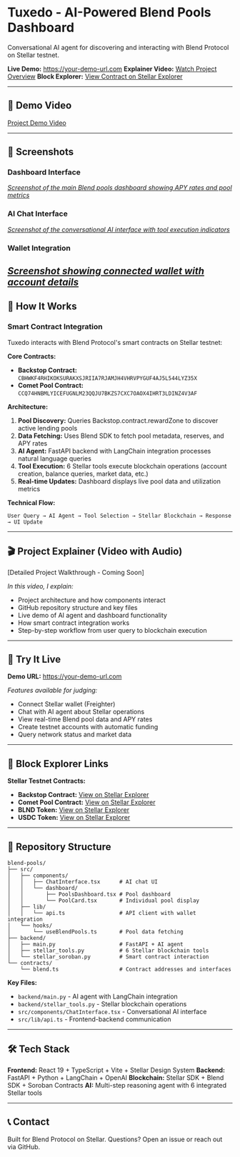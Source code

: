 # Tuxedo - AI-Powered Blend Pools Dashboard

Conversational AI agent for discovering and interacting with Blend Protocol on Stellar testnet.

**Live Demo:** https://your-demo-url.com
**Explainer Video:** [Watch Project Overview](https://discord.com/channels/@me/1431689387296428095/1432038283629563935)
**Block Explorer:** [View Contract on Stellar Explorer]()

---

## 🎥 Demo Video

[Project Demo Video](https://discord.com/channels/@me/1431689387296428095/1432038283629563935)

---

## 📸 Screenshots

### Dashboard Interface
[*Screenshot of the main Blend pools dashboard showing APY rates and pool metrics*](https://i.imgur.com/BhBeyBm.png)
### AI Chat Interface
[*Screenshot of the conversational AI interface with tool execution indicators*](https://i.imgur.com/UZ7RmGs.png)
### Wallet Integration
[*Screenshot showing connected wallet with account details*](https://imgur.com/enkIM7m)
---

## 🔧 How It Works

### Smart Contract Integration
Tuxedo interacts with Blend Protocol's smart contracts on Stellar testnet:

**Core Contracts:**
- **Backstop Contract:** `CBHWKF4RHIKOKSURAKXSJRIIA7RJAMJH4VHRVPYGUF4AJ5L544LYZ35X`
- **Comet Pool Contract:** `CCQ74HNBMLYICEFUGNLM23QQJU7BKZS7CXC7OAOX4IHRT3LDINZ4V3AF`

**Architecture:**
1. **Pool Discovery:** Queries Backstop.contract.rewardZone to discover active lending pools
2. **Data Fetching:** Uses Blend SDK to fetch pool metadata, reserves, and APY rates
3. **AI Agent:** FastAPI backend with LangChain integration processes natural language queries
4. **Tool Execution:** 6 Stellar tools execute blockchain operations (account creation, balance queries, market data, etc.)
5. **Real-time Updates:** Dashboard displays live pool data and utilization metrics

**Technical Flow:**
```
User Query → AI Agent → Tool Selection → Stellar Blockchain → Response → UI Update
```

---

## 🎬 Project Explainer (Video with Audio)

[Detailed Project Walkthrough - Coming Soon]

*In this video, I explain:*
- Project architecture and how components interact
- GitHub repository structure and key files
- Live demo of AI agent and dashboard functionality
- How smart contract integration works
- Step-by-step workflow from user query to blockchain execution

---

## 🚀 Try It Live

**Demo URL:** https://your-demo-url.com

*Features available for judging:*
- Connect Stellar wallet (Freighter)
- Chat with AI agent about Stellar operations
- View real-time Blend pool data and APY rates
- Create testnet accounts with automatic funding
- Query network status and market data

---

## 🔗 Block Explorer Links

**Stellar Testnet Contracts:**
- **Backstop Contract:** [View on Stellar Explorer](https://stellar.expert/explorer/testnet/contract/CBHWKF4RHIKOKSURAKXSJRIIA7RJAMJH4VHRVPYGUF4AJ5L544LYZ35X)
- **Comet Pool Contract:** [View on Stellar Explorer](https://stellar.expert/explorer/testnet/contract/CCQ74HNBMLYICEFUGNLM23QQJU7BKZS7CXC7OAOX4IHRT3LDINZ4V3AF)
- **BLND Token:** [View on Stellar Explorer](https://stellar.expert/explorer/testnet/asset/CB22KRA3YZVCNCQI64JQ5WE7UY2VAV7WFLK6A2JN3HEX56T2EDAFO7QF-BLND)
- **USDC Token:** [View on Stellar Explorer](https://stellar.expert/explorer/testnet/asset/CAQCFVLOBK5GIULPNZRGATJJMIZL5BSP7X5YJVMCPTUEPFM4AVSRCJU-USDC)

---

## 📁 Repository Structure

```
blend-pools/
├── src/
│   ├── components/
│   │   ├── ChatInterface.tsx      # AI chat UI
│   │   └── dashboard/
│   │       ├── PoolsDashboard.tsx # Pool dashboard
│   │       └── PoolCard.tsx       # Individual pool display
│   ├── lib/
│   │   └── api.ts                 # API client with wallet integration
│   └── hooks/
│       └── useBlendPools.ts       # Pool data fetching
├── backend/
│   ├── main.py                    # FastAPI + AI agent
│   ├── stellar_tools.py           # 6 Stellar blockchain tools
│   └── stellar_soroban.py         # Smart contract interaction
└── contracts/
    └── blend.ts                   # Contract addresses and interfaces
```

**Key Files:**
- `backend/main.py` - AI agent with LangChain integration
- `backend/stellar_tools.py` - Stellar blockchain operations
- `src/components/ChatInterface.tsx` - Conversational AI interface
- `src/lib/api.ts` - Frontend-backend communication

---

## 🛠️ Tech Stack

**Frontend:** React 19 + TypeScript + Vite + Stellar Design System
**Backend:** FastAPI + Python + LangChain + OpenAI
**Blockchain:** Stellar SDK + Blend SDK + Soroban Contracts
**AI:** Multi-step reasoning agent with 6 integrated Stellar tools

---

## 📞 Contact

Built for Blend Protocol on Stellar. Questions? Open an issue or reach out via GitHub.